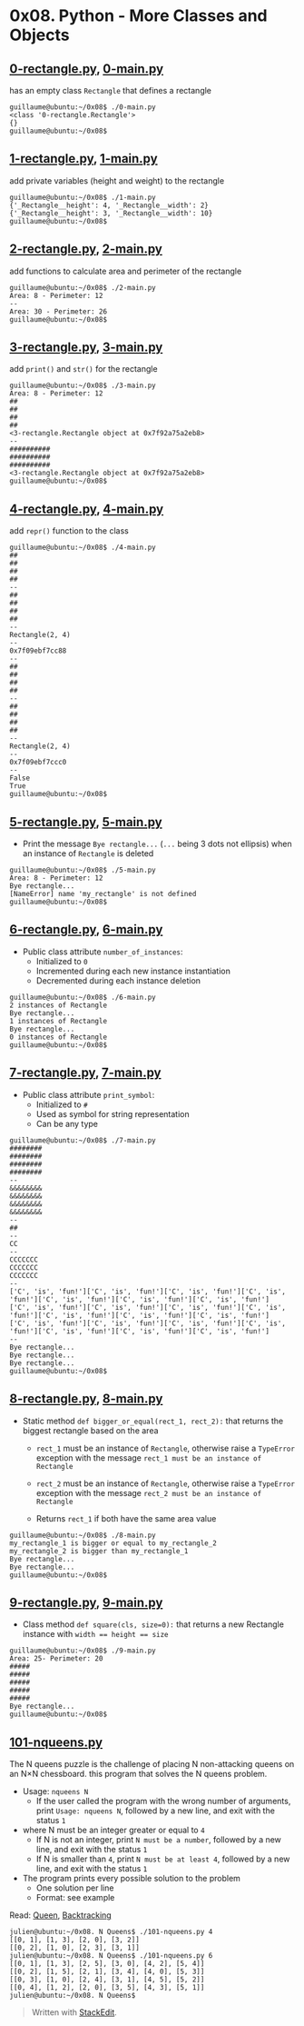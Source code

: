 # 0x08. Python - More Classes and Objects

## [0-rectangle.py](0-rectangle.py), [0-main.py](0-main.py)

has an empty class  `Rectangle`  that defines a rectangle
```
guillaume@ubuntu:~/0x08$ ./0-main.py
<class '0-rectangle.Rectangle'>
{}
guillaume@ubuntu:~/0x08$ 
```

## [1-rectangle.py](1-rectangle.py), [1-main.py](1-main.py)
add private variables (height and weight) to the rectangle

```
guillaume@ubuntu:~/0x08$ ./1-main.py
{'_Rectangle__height': 4, '_Rectangle__width': 2}
{'_Rectangle__height': 3, '_Rectangle__width': 10}
guillaume@ubuntu:~/0x08$ 
```

## [2-rectangle.py](2-rectangle.py), [2-main.py](2-main.py)
add functions to calculate area and perimeter of the rectangle
```
guillaume@ubuntu:~/0x08$ ./2-main.py
Area: 8 - Perimeter: 12
--
Area: 30 - Perimeter: 26
guillaume@ubuntu:~/0x08$ 
```

## [3-rectangle.py](3-rectangle.py), [3-main.py](3-main.py)

add `print()` and `str()` for the rectangle
```
guillaume@ubuntu:~/0x08$ ./3-main.py
Area: 8 - Perimeter: 12
##
##
##
##
<3-rectangle.Rectangle object at 0x7f92a75a2eb8>
--
##########
##########
##########
<3-rectangle.Rectangle object at 0x7f92a75a2eb8>
guillaume@ubuntu:~/0x08$ 
```
##  [4-rectangle.py](4-rectangle.py), [4-main.py](4-main.py)
add `repr()`  function to the class
```
guillaume@ubuntu:~/0x08$ ./4-main.py
##
##
##
##
--
##
##
##
##
--
Rectangle(2, 4)
--
0x7f09ebf7cc88
--
##
##
##
##
--
##
##
##
##
--
Rectangle(2, 4)
--
0x7f09ebf7ccc0
--
False
True
guillaume@ubuntu:~/0x08$ 
```
## [5-rectangle.py](5-rectangle.py), [5-main.py](5-main.py)


-   Print the message  `Bye rectangle...`  (`...`  being 3 dots not ellipsis) when an instance of  `Rectangle`  is deleted
```
guillaume@ubuntu:~/0x08$ ./5-main.py
Area: 8 - Perimeter: 12
Bye rectangle...
[NameError] name 'my_rectangle' is not defined
guillaume@ubuntu:~/0x08$ 
```

## [6-rectangle.py](6-rectangle.py), [6-main.py](6-main.py)
-   Public class attribute  `number_of_instances`:
    -   Initialized to  `0`
    -   Incremented during each new instance instantiation
    -   Decremented during each instance deletion
```
guillaume@ubuntu:~/0x08$ ./6-main.py
2 instances of Rectangle
Bye rectangle...
1 instances of Rectangle
Bye rectangle...
0 instances of Rectangle
guillaume@ubuntu:~/0x08$ 
```
## [7-rectangle.py](7-rectangle.py), [7-main.py](7-main.py)
-   Public class attribute  `print_symbol`:
    -   Initialized to  `#`
    -   Used as symbol for string representation
    -   Can be any type
```
guillaume@ubuntu:~/0x08$ ./7-main.py
########
########
########
########
--
&&&&&&&&
&&&&&&&&
&&&&&&&&
&&&&&&&&
--
##
--
CC
--
CCCCCCC
CCCCCCC
CCCCCCC
--
['C', 'is', 'fun!']['C', 'is', 'fun!']['C', 'is', 'fun!']['C', 'is', 'fun!']['C', 'is', 'fun!']['C', 'is', 'fun!']['C', 'is', 'fun!']
['C', 'is', 'fun!']['C', 'is', 'fun!']['C', 'is', 'fun!']['C', 'is', 'fun!']['C', 'is', 'fun!']['C', 'is', 'fun!']['C', 'is', 'fun!']
['C', 'is', 'fun!']['C', 'is', 'fun!']['C', 'is', 'fun!']['C', 'is', 'fun!']['C', 'is', 'fun!']['C', 'is', 'fun!']['C', 'is', 'fun!']
--
Bye rectangle...
Bye rectangle...
Bye rectangle...
guillaume@ubuntu:~/0x08$ 
```

## [8-rectangle.py](8-rectangle.py), [8-main.py](8-mai.py)

-   Static method  `def bigger_or_equal(rect_1, rect_2):`  that returns the biggest rectangle based on the area
    -   `rect_1`  must be an instance of  `Rectangle`, otherwise raise a  `TypeError`  exception with the message  `rect_1 must be an instance of Rectangle`  
        
    -   `rect_2`  must be an instance of  `Rectangle`, otherwise raise a  `TypeError`  exception with the message  `rect_2 must be an instance of Rectangle`  
        
    -   Returns  `rect_1`  if both have the same area value
```
guillaume@ubuntu:~/0x08$ ./8-main.py
my_rectangle_1 is bigger or equal to my_rectangle_2
my_rectangle_2 is bigger than my_rectangle_1
Bye rectangle...
Bye rectangle...
guillaume@ubuntu:~/0x08$ 

```

## [9-rectangle.py](9-rectangle.py), [9-main.py](9-main.py)
-   Class method  `def square(cls, size=0):`  that returns a new Rectangle instance with  `width == height == size`
```
guillaume@ubuntu:~/0x08$ ./9-main.py
Area: 25- Perimeter: 20
#####
#####
#####
#####
#####
Bye rectangle...
guillaume@ubuntu:~/0x08$ 
```

## [101-nqueens.py](101-nqueens.py)
The N queens puzzle is the challenge of placing N non-attacking queens on an N×N chessboard. 
this program that solves the N queens problem.

-   Usage:  `nqueens N`
    -   If the user called the program with the wrong number of arguments, print  `Usage: nqueens N`, followed by a new line, and exit with the status  `1`
-   where N must be an integer greater or equal to  `4`
    -   If N is not an integer, print  `N must be a number`, followed by a new line, and exit with the status  `1`
    -   If N is smaller than  `4`, print  `N must be at least 4`, followed by a new line, and exit with the status  `1`
-   The program  prints every possible solution to the problem
    -   One solution per line
    -   Format: see example

Read:  [Queen](https://alx-intranet.hbtn.io/rltoken/dAQmi8RxMnLH-iHBzkz-lw "Queen"),  [Backtracking](https://alx-intranet.hbtn.io/rltoken/TGXZXdY2Awg8m4mSjlrjjA "Backtracking")

```
julien@ubuntu:~/0x08. N Queens$ ./101-nqueens.py 4
[[0, 1], [1, 3], [2, 0], [3, 2]]
[[0, 2], [1, 0], [2, 3], [3, 1]]
julien@ubuntu:~/0x08. N Queens$ ./101-nqueens.py 6
[[0, 1], [1, 3], [2, 5], [3, 0], [4, 2], [5, 4]]
[[0, 2], [1, 5], [2, 1], [3, 4], [4, 0], [5, 3]]
[[0, 3], [1, 0], [2, 4], [3, 1], [4, 5], [5, 2]]
[[0, 4], [1, 2], [2, 0], [3, 5], [4, 3], [5, 1]]
julien@ubuntu:~/0x08. N Queens$ 
```
> Written with [StackEdit](https://stackedit.io/). 
